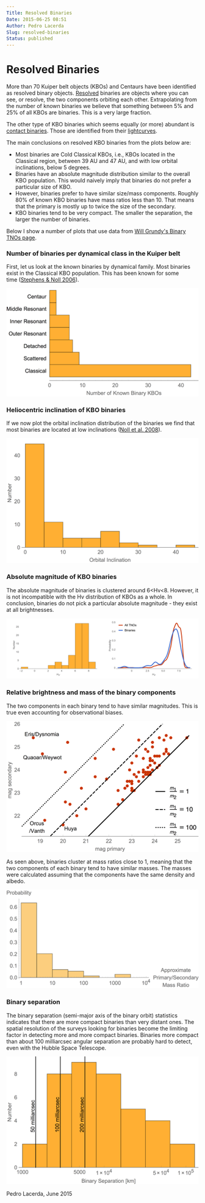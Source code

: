 ```yaml
---
Title: Resolved Binaries
Date: 2015-06-25 08:51
Author: Pedro Lacerda
Slug: resolved-binaries
Status: published
---
```


# Resolved Binaries

More than 70 Kuiper belt objects (KBOs) and Centaurs have been identified as resolved binary objects. [Resolved](angular-resolution) binaries are objects where you can see, or resolve, the two components orbiting each other. Extrapolating from the number of known binaries we believe that something between 5% and 25% of all KBOs are binaries. This is a very large fraction.

The other type of KBO binaries which seems equally (or more) abundant is [contact binaries](binaries). Those are identified from their [lightcurves](lightcurves-of-small-solar-system-bodies).

The main conclusions on resolved KBO binaries from the plots below are:

-   Most binaries are Cold Classical KBOs, i.e., KBOs located in the Classical region, between 39 AU and 47 AU, and with low orbital inclinations, below 5 degrees.
-   Binaries have an absolute magnitude distribution similar to the overall KBO population. This would naively imply that binaries do not prefer a particular size of KBO.
-   However, binaries prefer to have similar size/mass components. Roughly 80% of known KBO binaries have mass ratios less than 10. That means that the primary is mostly up to twice the size of the secondary.
-   KBO binaries tend to be very compact. The smaller the separation, the larger the number of binaries.

Below I show a number of plots that use data from [Will Grundy's Binary TNOs page](http://www2.lowell.edu/~grundy/tnbs/).

### Number of binaries per dynamical class in the Kuiper belt

First, let us look at the known binaries by dynamical family. Most binaries exist in the Classical KBO population. This has been known for some time ([Stephens & Noll 2006](http://labs.adsabs.harvard.edu/adsabs/abs/2006AJ....131.1142S/)).

![Binaries per dynamic family.](figs/2015/06/2015-06-24-binaries-per-dynamical-family.png)

### Heliocentric inclination of KBO binaries

If we now plot the orbital inclination distribution of the binaries we find that most binaries are located at low inclinations ([Noll et al. 2008](http://labs.adsabs.harvard.edu/adsabs/abs/2008Icar..194..758N/)).

![Orbital inclination distribution of KBO binaries.](figs/2015/06/2015-06-24-binaries-inclination.png)

### Absolute magnitude of KBO binaries

The absolute magnitude of binaries is clustered around 6\<Hv\<8. However, it is not incompatible with the Hv distribution of KBOs as a whole. In conclusion, binaries do not pick a particular absolute magnitude - they exist at all brightnesses.

![Left: Binaries Magnitude Distribution. Right: Comparison to magnitude distribution of KBOs (only KBOs in the magnitude range of binaries were considered).](figs/2015/06/2015-06-25-binaries-absolute-magnitude-vs-all-kbos1.png)

### Relative brightness and mass of the binary components

The two components in each binary tend to have similar magnitudes. This is true even accounting for observational biases.

![Magnitudes of primary and secondary for each binary. Lines mark approximate mass ratios assuming the components have the same density and albedo.](figs/2015/06/2015-06-26-binary-magnitude-difference1.png)

As seen above, binaries cluster at mass ratios close to 1, meaning that the two components of each binary tend to have similar masses. The masses were calculated assuming that the components have the same density and albedo.

![Distribution of the mass ratio of the two components in each binary.](figs/2015/06/2015-06-25-binary-mass-ratios.png)

### Binary separation

The binary separation (semi-major axis of the binary orbit) statistics indicates that there are more compact binaries than very distant ones. The spatial resolution of the surveys looking for binaries become the limiting factor in detecting more and more compact binaries. Binaries more compact than about 100 milliarcsec angular separation are probably hard to detect, even with the Hubble Space Telescope.

![Histogram of KBO binary semimajor axis (or mean separation). The angular resolution limits shown as vertical lines assume the binary is at 40 AU. Separations to the left of the lines are undetectable. Most binaries were probably limited at angular separations of 100 milliarcsec.](figs/2015/06/2015-06-26-binary-separation.png)

Pedro Lacerda, June 2015